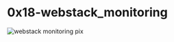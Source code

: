 # 0x18-webstack_monitoring
![webstack monitoring pix](https://s3.amazonaws.com/intranet-projects-files/holbertonschool-sysadmin_devops/281/hb3pAsO.png)
